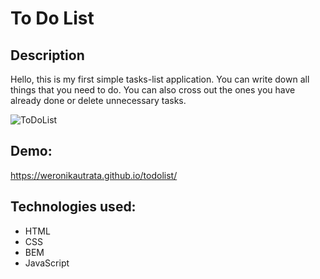 # To Do List

## Description

Hello, this is my first simple tasks-list application. You can write down all things that you need to do. You can also cross out the ones you have already done or delete unnecessary tasks.

![ToDoList](https://user-images.githubusercontent.com/102754686/183642999-92adab18-7712-406a-a520-b2e8354c9e0d.gif)

## Demo:
https://weronikautrata.github.io/todolist/

## Technologies used:
- HTML
- CSS
- BEM
- JavaScript
